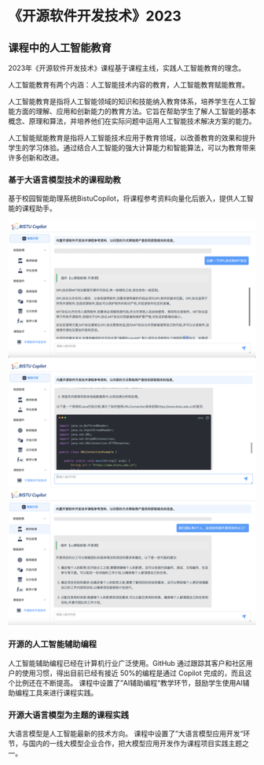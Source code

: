 # 《开源软件开发技术》2023

## 课程中的人工智能教育
2023年《开源软件开发技术》课程基于课程主线，实践人工智能教育的理念。

人工智能教育有两个内涵：人工智能技术内容的教育，人工智能教育赋能教育。

人工智能教育是指将人工智能领域的知识和技能纳入教育体系，培养学生在人工智能方面的理解、应用和创新能力的教育方法。它旨在帮助学生了解人工智能的基本概念、原理和算法，并培养他们在实际问题中运用人工智能技术解决方案的能力。

人工智能赋能教育是指将人工智能技术应用于教育领域，以改善教育的效果和提升学生的学习体验。通过结合人工智能的强大计算能力和智能算法，可以为教育带来许多创新和改进。


### 基于大语言模型技术的课程助教
基于校园智能助理系统BistuCopilot，将课程参考资料向量化后嵌入，提供人工智能的课程助手。

![BistuCopilot 开源课助手](https://github.com/Bistu-OSSDT-2023/README/blob/main/BistuCopilot-OSSDT1.png)
![BistuCopilot 开源课助手](https://github.com/Bistu-OSSDT-2023/README/blob/main/BistuCopilot-OSSDT2.png)
![BistuCopilot 开源课助手](https://github.com/Bistu-OSSDT-2023/README/blob/main/BistuCopilot-OSSDT3.png)


### 开源的人工智能辅助编程

人工智能辅助编程已经在计算机行业广泛使用。GitHub 通过跟踪其客户和社区用户的使用习惯，得出目前已经有接近 50%的编程是通过 Copilot 完成的，而且这个比例还在不断提高。
课程中设置了”AI辅助编程“教学环节，鼓励学生使用AI辅助编程工具来进行课程实践。

### 开源大语言模型为主题的课程实践

大语言模型是人工智能最新的技术方向。
课程中设置了”大语言模型应用开发“环节，与国内的一线大模型企业合作，把大模型应用开发作为课程项目实践主题之一。


